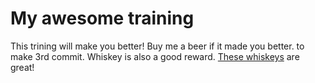 # My awesome training
This trining will make you better!
Buy me a beer if it made you better.
to make 3rd commit.
Whiskey is also a good reward.
[These whiskeys](whiskeys.md) are great!
